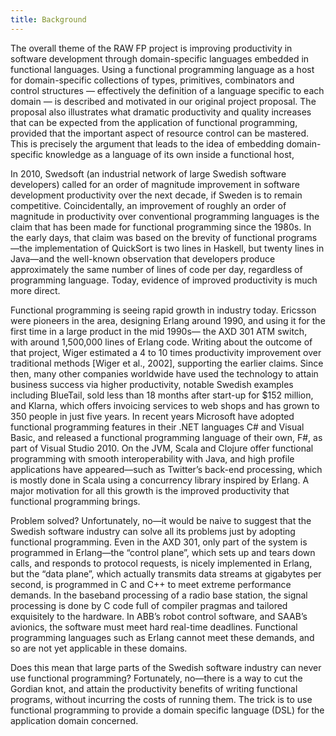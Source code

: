 ```yaml
---
title: Background
---
```


The overall theme of the RAW FP project is improving productivity in software
development through domain-specific languages embedded in functional languages.
Using a functional programming language as a host for domain-specific
collections of types, primitives, combinators and control structures —
effectively the definition of a language specific to each domain — is described
and motivated in our original project proposal. The proposal also illustrates
what dramatic productivity and quality increases that can be expected from the
application of functional programming, provided that the important aspect of
resource control can be mastered. This is precisely the argument that leads to
the idea of embedding domain-specific knowledge as a language of its own inside
a functional host,


In 2010, Swedsoft (an industrial network of large Swedish software developers)
called for an order of magnitude improvement in software development
productivity over the next decade, if Sweden is to remain competitive.
Coincidentally, an improvement of roughly an order of magnitude in productivity
over conventional programming languages is the claim that has been made for
functional programming since the 1980s. In the early days, that claim was based
on the brevity of functional programs—the implementation of QuickSort is two
lines in Haskell, but twenty lines in Java—and the well-known observation that
developers produce approximately the same number of lines of code per day,
regardless of programming language. Today, evidence of improved productivity is
much more direct.


Functional programming is seeing rapid growth in industry today. Ericsson were
pioneers in the area, designing Erlang around 1990, and using it for the first
time in a large product in the mid 1990s— the AXD 301 ATM switch, with around
1,500,000 lines of Erlang code. Writing about the outcome of that project,
Wiger estimated a 4 to 10 times productivity improvement over traditional
methods [Wiger et al., 2002], supporting the earlier claims. Since then, many
other companies worldwide have used the technology to attain business success
via higher productivity, notable Swedish examples including BlueTail, sold less
than 18 months after start-up for $152 million, and Klarna, which offers
invoicing services to web shops and has grown to 350 people in just five years.
In recent years Microsoft have adopted functional programming features in their
.NET languages C# and Visual Basic, and released a functional programming
language of their own, F#, as part of Visual Studio 2010. On the JVM, Scala and
Clojure offer functional programming with smooth interoperability with Java,
and high profile applications have appeared—such as Twitter’s back-end
processing, which is mostly done in Scala using a concurrency library inspired
by Erlang. A major motivation for all this growth is the improved productivity
that functional programming brings.


Problem solved? Unfortunately, no—it would be naive to suggest that the Swedish
software industry can solve all its problems just by adopting functional
programming. Even in the AXD 301, only part of the system is programmed in
Erlang—the “control plane”, which sets up and tears down calls, and responds to
protocol requests, is nicely implemented in Erlang, but the “data plane”, which
actually transmits data streams at gigabytes per second, is programmed in C and
C++ to meet extreme performance demands. In the baseband processing of a radio
base station, the signal processing is done by C code full of compiler pragmas
and tailored exquisitely to the hardware. In ABB’s robot control software, and
SAAB’s avionics, the software must meet hard real-time deadlines. Functional
programming languages such as Erlang cannot meet these demands, and so are not
yet applicable in these domains.


Does this mean that large parts of the Swedish software industry can never use
functional programming? Fortunately, no—there is a way to cut the Gordian knot,
and attain the  productivity benefits of writing functional programs, without
incurring the costs of running them. The trick is to use functional programming
to provide a domain specific language (DSL) for the application domain
concerned.



